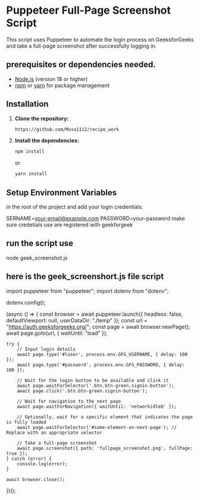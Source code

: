 
# Puppeteer Full-Page Screenshot Script

This script uses Puppeteer to automate the login process on GeeksforGeeks and take a full-page screenshot after successfully logging in.

## prerequisites or dependencies needed.

- [Node.js](https://nodejs.org/) (version 18 or higher)
- [npm](https://www.npmjs.com/get-npm) or [yarn](https://yarnpkg.com/) for package management


## Installation

1. **Clone the repository:**

    ```sh
    https://github.com/Musa1112/recipe_work
    ```



2. **Install the dependencies:**

    ```sh
    npm install
    ```

    or

    ```sh
    yarn install
    ```

## Setup Environment Variables

in the root of the project and add your login credentials:


SERNAME=your-email@example.com
PASSWORD=your-password
make sure credetials use are registered with geekforgeek

## run the script use
node geek_screenshot.js


## here is the geek_screenshort.js file script

import puppeteer from "puppeteer";
import dotenv from "dotenv";

dotenv.config();

(async () => {
    const browser = await puppeteer.launch({
        headless: false,
        defaultViewport: null,
        userDataDir: "./temp"
    });
    const url = "https://auth.geeksforgeeks.org/";
    const page = await browser.newPage();
    await page.goto(url, { waitUntil: "load" });

    try {
        // Input login details
        await page.type('#luser', process.env.GFG_USERNAME, { delay: 100 });
        await page.type('#password', process.env.GFG_PASSWORD, { delay: 100 });

        // Wait for the login button to be available and click it
        await page.waitForSelector('.btn.btn-green.signin-button');
        await page.click('.btn.btn-green.signin-button');

        // Wait for navigation to the next page
        await page.waitForNavigation({ waitUntil: 'networkidle0' });

        // Optionally, wait for a specific element that indicates the page is fully loaded
        await page.waitForSelector('#some-element-on-next-page'); // Replace with an appropriate selector

        // Take a full-page screenshot
        await page.screenshot({ path: 'fullpage_screenshot.png', fullPage: true });
    } catch (error) {
        console.log(error);
    }

    await browser.close();
})();

